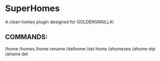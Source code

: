 # SuperHomes
A clean homes plugin designed for GOLDENVANILLA!

## COMMANDS:
/home
/homes
/home rename
/delhome
/set home
/ahomesee
/ahome otp
/ahome del


